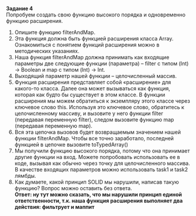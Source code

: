 **Задание 4**  
Попробуем создать свою функцию высокого порядка и одновременно функцию расширения.

1. Опишите функцию filterAndMap.
2. Эта функция должна быть функцией расширения класса Array<Int>. Ознакомиться с понятием функций расширения можно в методических указаниях.
3. Наша функция filterAndMap должна принимать как входящие параметры две следующие функции (параметра) – filter с типом (Int) -> Boolean и map с типом (Int) -> Int.
4. Выходящий параметр нашей функции – целочисленный массив.
5. Функция расширения представляет собой «расширение» для какого-то класса. Далее она может вызываться как функция, которая как будто бы существует в этом классе. В функции расширения мы можем обратиться к экземпляру этого классе через ключевое слово this. Используя это ключевое слово, обратитесь к целочисленному массиву, и вызовите у него функции filter (передавая переменную filter), следом вызовите функцию map (передавая переменную map).
6. Вся эта цепочка вызовов будет возвращаемым значением нашей функции filterAndMap. Чтобы все точно заработало, последней функцией в цепочке вызовите toTypedArray()
7. Мы получили функцию высокого порядка, потому что она принимает другие функции на вход. Можете попробовать использовать ее в коде, вызывая как обычно через точку для целочисленного массива. В качестве входящих параметров можно использовать task1 и task2 лямбды.
8. Как думаете, какой принцип SOLID мы нарушили, написав такую функцию? Вопрос можно оставить без ответа.  
   **Ответ: ну тут можно сказать, что мы нарушили принцип единой ответственности, т.к. наша функция расширения выполняет два действия: фильтрует и маппит**

